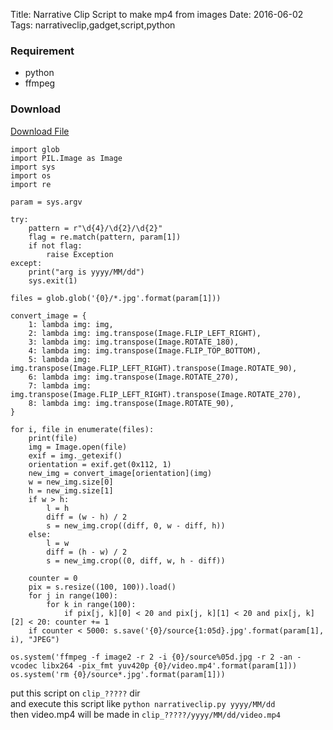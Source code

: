 Title: Narrative Clip Script to make mp4 from images
Date: 2016-06-02
Tags: narrativeclip,gadget,script,python


### Requirement
* python
* ffmpeg  

### Download
<a href="/note/downloads/narrativeclip.py">Download File</a>

```
import glob
import PIL.Image as Image
import sys
import os
import re

param = sys.argv

try:
    pattern = r"\d{4}/\d{2}/\d{2}"
    flag = re.match(pattern, param[1])
    if not flag:
        raise Exception
except:
    print("arg is yyyy/MM/dd")
    sys.exit(1)

files = glob.glob('{0}/*.jpg'.format(param[1]))

convert_image = {
    1: lambda img: img,
    2: lambda img: img.transpose(Image.FLIP_LEFT_RIGHT),
    3: lambda img: img.transpose(Image.ROTATE_180),
    4: lambda img: img.transpose(Image.FLIP_TOP_BOTTOM),
    5: lambda img: img.transpose(Image.FLIP_LEFT_RIGHT).transpose(Image.ROTATE_90),
    6: lambda img: img.transpose(Image.ROTATE_270),
    7: lambda img: img.transpose(Image.FLIP_LEFT_RIGHT).transpose(Image.ROTATE_270),
    8: lambda img: img.transpose(Image.ROTATE_90),
}

for i, file in enumerate(files):
    print(file)
    img = Image.open(file)
    exif = img._getexif()
    orientation = exif.get(0x112, 1)
    new_img = convert_image[orientation](img)
    w = new_img.size[0]
    h = new_img.size[1]
    if w > h:
        l = h
        diff = (w - h) / 2
        s = new_img.crop((diff, 0, w - diff, h))
    else:
        l = w
        diff = (h - w) / 2
        s = new_img.crop((0, diff, w, h - diff))

    counter = 0
    pix = s.resize((100, 100)).load()
    for j in range(100):
        for k in range(100):
            if pix[j, k][0] < 20 and pix[j, k][1] < 20 and pix[j, k][2] < 20: counter += 1
    if counter < 5000: s.save('{0}/source{1:05d}.jpg'.format(param[1], i), "JPEG")

os.system('ffmpeg -f image2 -r 2 -i {0}/source%05d.jpg -r 2 -an -vcodec libx264 -pix_fmt yuv420p {0}/video.mp4'.format(param[1]))
os.system('rm {0}/source*.jpg'.format(param[1]))
```

put this script on `clip_?????` dir  
and execute this script like `python narrativeclip.py yyyy/MM/dd`  
then video.mp4 will be made in `clip_?????/yyyy/MM/dd/video.mp4`  
